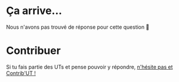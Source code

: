 # Ça arrive...

Nous n'avons pas trouvé de réponse pour cette question 🙁

# Contribuer

Si tu fais partie des UTs et pense pouvoir y répondre, [n'hésite pas et Contrib'UT !](/contribute/docs/content)